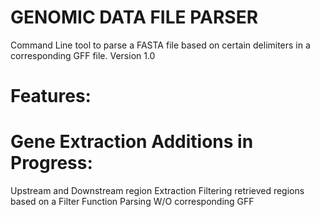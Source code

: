 GENOMIC DATA FILE PARSER
=============================================================
Command Line tool to parse a FASTA file based on certain delimiters 
in a corresponding GFF file. Version 1.0

Features:
=============================================================

Gene Extraction 
Additions in Progress:
=============================================================
Upstream and Downstream region Extraction
Filtering retrieved regions based on a Filter Function
Parsing W/O corresponding GFF

